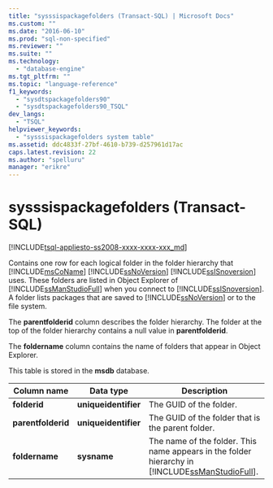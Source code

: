```yaml
---
title: "sysssispackagefolders (Transact-SQL) | Microsoft Docs"
ms.custom: ""
ms.date: "2016-06-10"
ms.prod: "sql-non-specified"
ms.reviewer: ""
ms.suite: ""
ms.technology: 
  - "database-engine"
ms.tgt_pltfrm: ""
ms.topic: "language-reference"
f1_keywords: 
  - "sysdtspackagefolders90"
  - "sysdtspackagefolders90_TSQL"
dev_langs: 
  - "TSQL"
helpviewer_keywords: 
  - "sysssispackagefolders system table"
ms.assetid: ddc4833f-27bf-4610-b739-d257961d17ac
caps.latest.revision: 22
ms.author: "spelluru"
manager: "erikre"
---
```

# sysssispackagefolders (Transact-SQL)
[!INCLUDE[tsql-appliesto-ss2008-xxxx-xxxx-xxx_md](../../../database-engine/configure/windows/includes/tsql-appliesto-ss2008-xxxx-xxxx-xxx-md.md)]

  Contains one row for each logical folder in the folder hierarchy that [!INCLUDE[msCoName](../../../advanced-analytics/r-services/tutorials/includes/msconame-md.md)] [!INCLUDE[ssNoVersion](../../../advanced-analytics/r-services/includes/ssnoversion-md.md)] [!INCLUDE[ssISnoversion](../../../advanced-analytics/r-services/includes/ssisnoversion-md.md)] uses. These folders are listed in Object Explorer of [!INCLUDE[ssManStudioFull](../../../advanced-analytics/r-services/includes/ssmanstudiofull-md.md)] when you connect to [!INCLUDE[ssISnoversion](../../../advanced-analytics/r-services/includes/ssisnoversion-md.md)]. A folder lists packages that are saved to [!INCLUDE[ssNoVersion](../../../advanced-analytics/r-services/includes/ssnoversion-md.md)] or to the file system.  
  
 The **parentfolderid** column describes the folder hierarchy. The folder at the top of the folder hierarchy contains a null value in **parentfolderid**.  
  
 The **foldername** column contains the name of folders that appear in Object Explorer.  
  
 This table is stored in the **msdb** database.  

  
|Column name|Data type|Description|  
|-----------------|---------------|-----------------|  
|**folderid**|**uniqueidentifier**|The GUID of the folder.|  
|**parentfolderid**|**uniqueidentifier**|The GUID of the folder that is the parent folder.|  
|**foldername**|**sysname**|The name of the folder. This name appears in the folder hierarchy in [!INCLUDE[ssManStudioFull](../../../advanced-analytics/r-services/includes/ssmanstudiofull-md.md)].|  
  
  